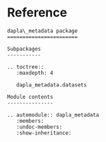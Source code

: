 # Reference

<!--
The content of the {eval-rst} block below is generated by the command:
poetry run sphinx-apidoc -T -f -t ./docs/templates -o ./docs ./src
from the root directory.

You need to rerun the command when python files are added, deleted or renamed.
Copy the content from the generated
dapla_toolbelt_metadata.rst file to the {eval-rst} block below and
delete the .rst file afterwards.
-->

```{eval-rst}
dapla\_metadata package
=======================

Subpackages
-----------

.. toctree::
   :maxdepth: 4

   dapla_metadata.datasets

Module contents
---------------

.. automodule:: dapla_metadata
   :members:
   :undoc-members:
   :show-inheritance:
```
